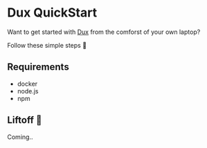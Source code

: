 # Dux QuickStart

Want to get started with [Dux](https://github.com/asbjornenge/dux) from the comforst of your own laptop?

Follow these simple steps :tada:

## Requirements

* docker
* node.js
* npm

## Liftoff :rocket:

Coming..
